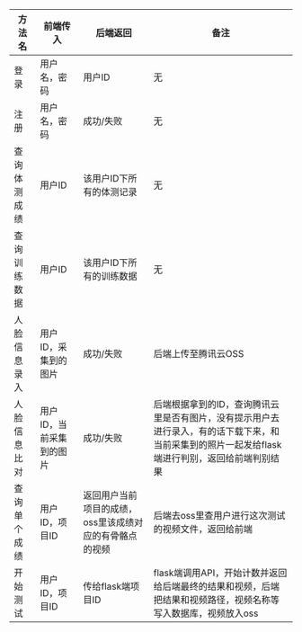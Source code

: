 | 方法名       | 前端传入                 | 后端返回                                                | 备注                                                         |
| ------------ | ------------------------ | ------------------------------------------------------- | ------------------------------------------------------------ |
| 登录         | 用户名，密码             | 用户ID                                                  | 无                                                           |
| 注册         | 用户名，密码             | 成功/失败                                               | 无                                                           |
| 查询体测成绩 | 用户ID                   | 该用户ID下所有的体测记录                                | 无                                                           |
| 查询训练数据 | 用户ID                   | 该用户ID下所有的训练数据                                | 无                                                           |
| 人脸信息录入 | 用户ID，采集到的图片     | 成功/失败                                               | 后端上传至腾讯云OSS                                          |
| 人脸信息比对 | 用户ID，当前采集到的图片 | 成功/失败                                               | 后端根据拿到的ID，查询腾讯云里是否有图片，没有提示用户去进行录入，有的话下载下来，和当前采集到的照片一起发给flask端进行判别，返回给前端判别结果 |
| 查询单个成绩 | 用户ID，项目ID           | 返回用户当前项目的成绩，oss里该成绩对应的有骨骼点的视频 | 后端去oss里查用户进行这次测试的视频文件，返回给前端          |
| 开始测试     | 用户ID，项目ID           | 传给flask端项目ID                                       | flask端调用API，开始计数并返回给后端最终的结果和视频，后端把结果和视频路径，视频名称等写入数据库，视频放入oss |

